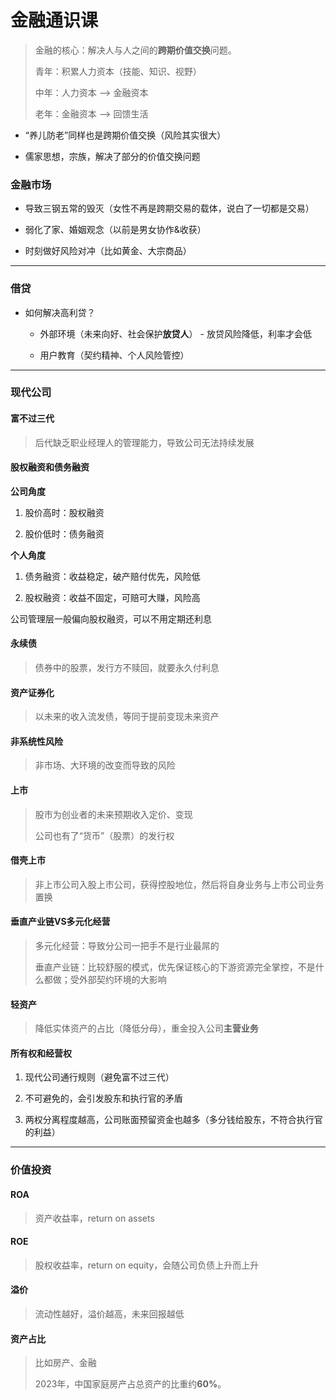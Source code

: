 # 金融通识课

> 金融的核心：解决人与人之间的**跨期价值交换**问题。
> 
> 青年：积累人力资本（技能、知识、视野）
> 
> 中年：人力资本 --> 金融资本
> 
> 老年：金融资本 --> 回馈生活

- “养儿防老”同样也是跨期价值交换（风险其实很大）

- 儒家思想，宗族，解决了部分的价值交换问题

### 金融市场

- 导致三钢五常的毁灭（女性不再是跨期交易的载体，说白了一切都是交易）

- 弱化了家、婚姻观念（以前是男女协作&收获）

- 时刻做好风险对冲（比如黄金、大宗商品）

---

### 借贷

- 如何解决高利贷？
  
  - 外部环境（未来向好、社会保护**放贷人**） - 放贷风险降低，利率才会低
  
  - 用户教育（契约精神、个人风险管控）

---

### 现代公司

#### 富不过三代

> 后代缺乏职业经理人的管理能力，导致公司无法持续发展

#### 股权融资和债务融资

**公司角度**

1. 股价高时：股权融资

2. 股价低时：债务融资

**个人角度**

1. 债务融资：收益稳定，破产赔付优先，风险低

2. 股权融资：收益不固定，可赔可大赚，风险高

公司管理层一般偏向股权融资，可以不用定期还利息

#### 永续债

> 债券中的股票，发行方不赎回，就要永久付利息

#### 资产证券化

> 以未来的收入流发债，等同于提前变现未来资产

#### 非系统性风险

> 非市场、大环境的改变而导致的风险

#### 上市

> 股市为创业者的未来预期收入定价、变现
> 
> 公司也有了“货币”（股票）的发行权

#### 借壳上市

> 非上市公司入股上市公司，获得控股地位，然后将自身业务与上市公司业务置换

#### 垂直产业链VS多元化经营

> 多元化经营：导致分公司一把手不是行业最屌的
> 
> 垂直产业链：比较舒服的模式，优先保证核心的下游资源完全掌控，不是什么都做；受外部契约环境的大影响

#### 轻资产

> 降低实体资产的占比（降低分母），重金投入公司**主营业务**



#### 所有权和经营权

1. 现代公司通行规则（避免富不过三代）

2. 不可避免的，会引发股东和执行官的矛盾

3. 两权分离程度越高，公司账面预留资金也越多（多分钱给股东，不符合执行官的利益）



---

### 价值投资

#### ROA

> 资产收益率，return on assets

#### ROE

> 股权收益率，return on equity，会随公司负债上升而上升

#### 溢价

> 流动性越好，溢价越高，未来回报越低

#### 资产占比

> 比如房产、金融
> 
> 2023年，中国家庭房产占总资产的比重约**60%**。

